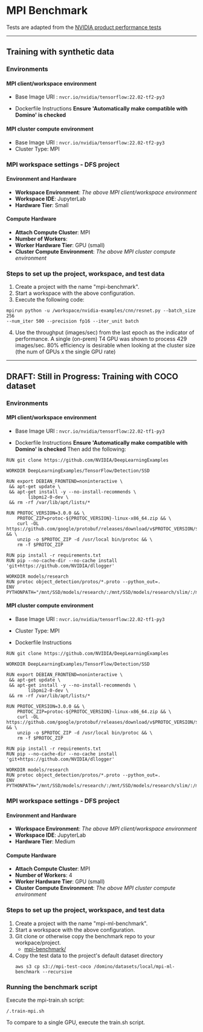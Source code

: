 # MPI Benchmark

Tests are adapted from the [NVIDIA product performance tests](https://developer.nvidia.com/deep-learning-performance-training-inference)

---

## Training with synthetic data

### Environments

#### MPI client/workspace environment

- Base Image URI : ```nvcr.io/nvidia/tensorflow:22.02-tf2-py3```

- Dockerfile Instructions
**Ensure 'Automatically make compatible with Domino' is checked**

#### MPI cluster compute environment

- Base Image URI : ```nvcr.io/nvidia/tensorflow:22.02-tf2-py3```
- Cluster Type: MPI

### MPI workspace settings - DFS project

#### Environment and Hardware

- **Workspace Environment**: _The above MPI client/workspace environment_
- **Workspace IDE**: JupyterLab
- **Hardware Tier**: Small


#### Compute Hardware

- **Attach Compute Cluster**: MPI
- **Number of Workers**: <various>
- **Worker Hardware Tier**: GPU (small)
- **Cluster Compute Environment**: _The above MPI cluster compute environment_

### Steps to set up the project, workspace, and test data

1. Create a project with the name "mpi-benchmark".
2. Start a workspace with the above configuration.
3. Execute the following code:

```
mpirun python -u /workspace/nvidia-examples/cnn/resnet.py --batch_size 256 
--num_iter 500 --precision fp16 --iter_unit batch
```

4. Use the throughput (images/sec) from the last epoch as the indicator of
  performance. A single (on-prem) T4 GPU was shown to process 429 images/sec.
  80% efficiency is desirable when looking at the cluster size (the num of
  GPUs x the single GPU rate)

---

## DRAFT: Still in Progress: Training with COCO dataset

### Environments

#### MPI client/workspace environment

- Base Image URI : ```nvcr.io/nvidia/tensorflow:22.02-tf1-py3```

- Dockerfile Instructions
**Ensure 'Automatically make compatible with Domino' is checked**
 Then add the following:
```
RUN git clone https://github.com/NVIDIA/DeepLearningExamples

WORKDIR DeepLearningExamples/TensorFlow/Detection/SSD

RUN export DEBIAN_FRONTEND=noninteractive \
 && apt-get update \
 && apt-get install -y --no-install-recommends \
        libpmi2-0-dev \
 && rm -rf /var/lib/apt/lists/*

RUN PROTOC_VERSION=3.0.0 && \
    PROTOC_ZIP=protoc-${PROTOC_VERSION}-linux-x86_64.zip && \
    curl -OL https://github.com/google/protobuf/releases/download/v$PROTOC_VERSION/$PROTOC_ZIP && \
    unzip -o $PROTOC_ZIP -d /usr/local bin/protoc && \
    rm -f $PROTOC_ZIP

RUN pip install -r requirements.txt
RUN pip --no-cache-dir --no-cache install 'git+https://github.com/NVIDIA/dllogger'

WORKDIR models/research
RUN protoc object_detection/protos/*.proto --python_out=.
ENV PYTHONPATH="/mnt/SSD/models/research/:/mnt/SSD/models/research/slim/:/mnt/SSD/models/research/object_detection/:$PYTHONPATH"
```

#### MPI cluster compute environment

- Base Image URI : ```nvcr.io/nvidia/tensorflow:22.02-tf1-py3```

- Cluster Type: MPI

- Dockerfile Instructions
```
RUN git clone https://github.com/NVIDIA/DeepLearningExamples

WORKDIR DeepLearningExamples/TensorFlow/Detection/SSD

RUN export DEBIAN_FRONTEND=noninteractive \
 && apt-get update \
 && apt-get install -y --no-install-recommends \
        libpmi2-0-dev \
 && rm -rf /var/lib/apt/lists/*

RUN PROTOC_VERSION=3.0.0 && \
    PROTOC_ZIP=protoc-${PROTOC_VERSION}-linux-x86_64.zip && \
    curl -OL https://github.com/google/protobuf/releases/download/v$PROTOC_VERSION/$PROTOC_ZIP && \
    unzip -o $PROTOC_ZIP -d /usr/local bin/protoc && \
    rm -f $PROTOC_ZIP

RUN pip install -r requirements.txt
RUN pip --no-cache-dir --no-cache install 'git+https://github.com/NVIDIA/dllogger'

WORKDIR models/research
RUN protoc object_detection/protos/*.proto --python_out=.
ENV PYTHONPATH="/mnt/SSD/models/research/:/mnt/SSD/models/research/slim/:/mnt/SSD/models/research/object_detection/:$PYTHONPATH"
```

### MPI workspace settings - DFS project

#### Environment and Hardware

- **Workspace Environment**: _The above MPI client/workspace environment_
- **Workspace IDE**: JupyterLab
- **Hardware Tier**: Medium


#### Compute Hardware

- **Attach Compute Cluster**: MPI
- **Number of Workers**: 4
- **Worker Hardware Tier**: GPU (small)
- **Cluster Compute Environment**: _The above MPI cluster compute environment_

### Steps to set up the project, workspace, and test data

1. Create a project with the name "mpi-ml-benchmark".
2. Start a workspace with the above configuration.
3. Git clone or otherwise copy the benchmark repo to your workpace/project.
   * [mpi-benchmark/](https://github.com/cerebrotech/qe-prototypes/blob/main/perf-workloads/on-demand-clusters/mpi-benchmark/)
4. Copy the test data to the project's default dataset directory
   ```
   aws s3 cp s3://mpi-test-coco /domino/datasets/local/mpi-ml-benchmark --recursive
   ```

### Running the benchmark script

Execute the mpi-train.sh script:

```
/.train-mpi.sh
```

To compare to a single GPU, execute the train.sh script.
